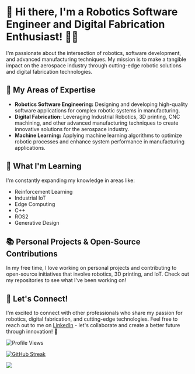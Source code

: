 # 👋 Hi there, I'm a Robotics Software Engineer and Digital Fabrication Enthusiast! 👨‍💻

I'm passionate about the intersection of robotics, software development, and advanced manufacturing techniques. My mission is to make a tangible impact on the aerospace industry through cutting-edge robotic solutions and digital fabrication technologies.

## 🚀 My Areas of Expertise

- **Robotics Software Engineering:** Designing and developing high-quality software applications for complex robotic systems in manufacturing.
- **Digital Fabrication:** Leveraging Industrial Robotics, 3D printing, CNC machining, and other advanced manufacturing techniques to create innovative solutions for the aerospace industry.
- **Machine Learning:** Applying machine learning algorithms to optimize robotic processes and enhance system performance in manufacturing applications.

## 🌱 What I'm Learning

I'm constantly expanding my knowledge in areas like:

- Reinforcement Learning
- Industrial IoT
- Edge Computing
- C++ 
- ROS2
- Generative Design


## 📚 Personal Projects & Open-Source Contributions

In my free time, I love working on personal projects and contributing to open-source initiatives that involve robotics, 3D printing, and IoT. Check out my repositories to see what I've been working on!

## 🔗 Let's Connect!

I'm excited to connect with other professionals who share my passion for robotics, digital fabrication, and cutting-edge technologies. Feel free to reach out to me on [LinkedIn](https://www.linkedin.com/in/mengxi-he/) - let's collaborate and create a better future through innovation! 🚀


![Profile Views](https://komarev.com/ghpvc/?username=mengxihe)



[![GitHub Streak](https://streak-stats.demolab.com?user=mengxihe&theme=transparent&hide_border=true&border_radius=10&fire=EB5454&sideNums=898989&currStreakNum=EBEBEB&sideLabels=34E4EB&currStreakLabel=34E4EB&ring=EB5454)](https://git.io/streak-stats)

[Ÿ HŸPE]: https://yhype.me
[GitHub Profile Views Counter]: https://github.com/antonkomarev/github-profile-views-counter

![](https://hit.yhype.me/github/profile?user_id=1849174)

